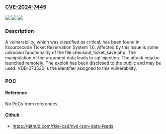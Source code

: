 ### [CVE-2024-7445](https://cve.mitre.org/cgi-bin/cvename.cgi?name=CVE-2024-7445)
![](https://img.shields.io/static/v1?label=Product&message=Ticket%20Reservation%20System&color=blue)
![](https://img.shields.io/static/v1?label=Version&message=%3D%201.0%20&color=brighgreen)
![](https://img.shields.io/static/v1?label=Vulnerability&message=CWE-89%20SQL%20Injection&color=brighgreen)

### Description

A vulnerability, which was classified as critical, has been found in itsourcecode Ticket Reservation System 1.0. Affected by this issue is some unknown functionality of the file checkout_ticket_save.php. The manipulation of the argument data leads to sql injection. The attack may be launched remotely. The exploit has been disclosed to the public and may be used. VDB-273530 is the identifier assigned to this vulnerability.

### POC

#### Reference
No PoCs from references.

#### Github
- https://github.com/fkie-cad/nvd-json-data-feeds

